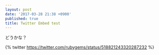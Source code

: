 ```yaml
---
layout: post
date: '2017-03-28 21:38 +0900'
published: true
title: Twitter Embed test
---
```

どうかな？

{% twitter https://twitter.com/rubygems/status/518821243320287232 %}